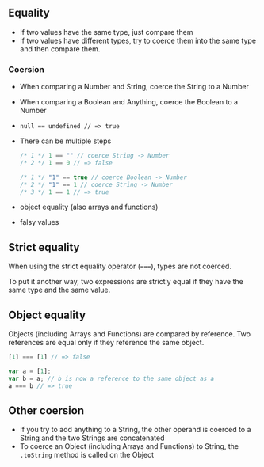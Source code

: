 ## Equality
- If two values have the same type, just compare them
- If two values have different types, try to coerce them into the same type and
  then compare them.

### Coersion
- When comparing a Number and String, coerce the String to a Number
- When comparing a Boolean and Anything, coerce the Boolean to a Number
- `null == undefined // => true`
- There can be multiple steps
  ```js
  /* 1 */ 1 == "" // coerce String -> Number
  /* 2 */ 1 == 0 // => false

  /* 1 */ "1" == true // coerce Boolean -> Number
  /* 2 */ "1" == 1 // coerce String -> Number
  /* 3 */ 1 == 1 // => true
  ```

- object equality (also arrays and functions)
- falsy values

## Strict equality

When using the strict equality operator (`===`), types are not coerced.

To put it another way, two expressions are strictly equal if they have the same
type and the same value.

## Object equality

Objects (including Arrays and Functions) are compared by reference. Two
references are equal only if they reference the same object.

```js
[1] === [1] // => false

var a = [1];
var b = a; // b is now a reference to the same object as a
a === b // => true
```

## Other coersion
- If you try to add anything to a String, the other operand is coerced to a
  String and the two Strings are concatenated
- To coerce an Object (including Arrays and Functions) to String, the
  `.toString` method is called on the Object
